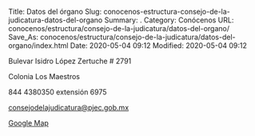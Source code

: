 Title: Datos del órgano
Slug: conocenos-estructura-consejo-de-la-judicatura-datos-del-organo
Summary: .
Category: Conócenos
URL: conocenos/estructura/consejo-de-la-judicatura/datos-del-organo/
Save_As: conocenos/estructura/consejo-de-la-judicatura/datos-del-organo/index.html
Date: 2020-05-04 09:12
Modified: 2020-05-04 09:12




Bulevar Isidro López Zertuche # 2791

Colonia Los Maestros

844 4380350 extensión 6975

consejodelajudicatura@pjec.gob.mx

[Google Map](https//maps.app.goo.gl/BNanTUWZD9rte3s8A) 




